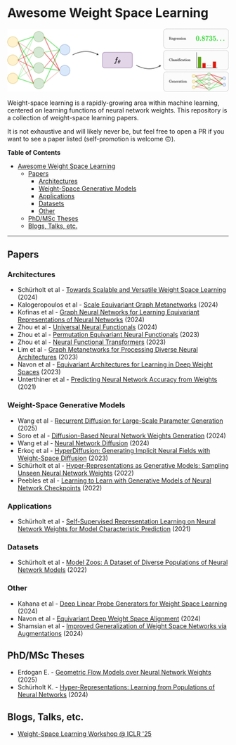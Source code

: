# Awesome Weight Space Learning

![weight-space learning](figures/wsl.drawio.png)

Weight-space learning is a rapidly-growing area within machine learning, centered on learning functions of neural network weights. This repository is a collection of weight-space learning papers. 

It is not exhaustive and will likely never be, but feel free to open a PR if you want to see a paper listed (self-promotion is welcome 🙃). 



**Table of Contents**
- [Awesome Weight Space Learning](#awesome-weight-space-learning)
  - [Papers](#papers)
    - [Architectures](#architectures)
    - [Weight-Space Generative Models](#weight-space-generative-models)
    - [Applications](#applications)
    - [Datasets](#datasets)
    - [Other](#other)
  - [PhD/MSc Theses](#phdmsc-theses)
  - [Blogs, Talks, etc.](#blogs-talks-etc)

---

## Papers

### Architectures 

* Schürholt et al - [Towards Scalable and Versatile Weight Space Learning](http://arxiv.org/abs/2406.09997) (2024)
* Kalogeropoulos et al - [Scale Equivariant Graph Metanetworks](http://arxiv.org/abs/2406.10685) (2024)
* Kofinas et al - [Graph Neural Networks for Learning Equivariant Representations of Neural Networks](https://doi.org/10.48550/arXiv.2403.12143) (2024)
* Zhou et al - [Universal Neural Functionals](https://doi.org/10.48550/arXiv.2402.05232) (2024)
* Zhou et al - [Permutation Equivariant Neural Functionals](https://doi.org/10.48550/arXiv.2302.14040) (2023)
* Zhou et al - [Neural Functional Transformers](https://papers.nips.cc/paper_files/paper/2023/hash/6e2290d3b6168f9747f38786e40c21f2-Abstract-Conference.html) (2023)
* Lim et al - [Graph Metanetworks for Processing Diverse Neural Architectures](https://doi.org/10.48550/arXiv.2312.04501) (2023)
* Navon et al - [Equivariant Architectures for Learning in Deep Weight Spaces](https://doi.org/10.48550/arXiv.2301.12780) (2023)
* Unterthiner et al - [Predicting Neural Network Accuracy from Weights](https://doi.org/10.48550/arXiv.2002.11448) (2021)

### Weight-Space Generative Models

* Wang et al - [Recurrent Diffusion for Large-Scale Parameter Generation](https://arxiv.org/abs/2501.11587) (2025)
* Soro et al - [Diffusion-Based Neural Network Weights Generation](https://arxiv.org/abs/2402.18153) (2024)
* Wang et al - [Neural Network Diffusion](https://arxiv.org/abs/2402.13144) (2024)
* Erkoç et al - [HyperDiffusion: Generating Implicit Neural Fields with Weight-Space Diffusion](https://openaccess.thecvf.com/content/ICCV2023/html/Erkoc_HyperDiffusion_Generating_Implicit_Neural_Fields_with_Weight-Space_Diffusion_ICCV_2023_paper.html) (2023)
* Schürholt et al - [Hyper-Representations as Generative Models: Sampling Unseen Neural Network Weights](https://proceedings.neurips.cc/paper_files/paper/2022/hash/b2c4b7d34b3d96b9dc12f7bce424b7ae-Abstract-Conference.html) (2022)
* Peebles et al - [Learning to Learn with Generative Models of Neural Network Checkpoints](https://doi.org/10.48550/arXiv.2209.12892) (2022)

### Applications

* Schürholt et al - [Self-Supervised Representation Learning on Neural Network Weights for Model Characteristic Prediction](https://proceedings.neurips.cc/paper_files/paper/2021/hash/89562dccfeb1d0394b9ae7e09544dc70-Abstract.html) (2021)

### Datasets

* Schürholt et al - [Model Zoos: A Dataset of Diverse Populations of Neural Network Models](https://proceedings.neurips.cc/paper/2022/hash/f3b7e5d3eb074cde5b76e26bc0fb5776-Abstract-Conference.html) (2022)

### Other

* Kahana et al - [Deep Linear Probe Generators for Weight Space Learning](https://doi.org/10.48550/arXiv.2410.10811) (2024)
* Navon et al - [Equivariant Deep Weight Space Alignment](https://doi.org/10.48550/arXiv.2310.13397) (2024)
* Shamsian et al - [Improved Generalization of Weight Space Networks via Augmentations](https://doi.org/10.48550/arXiv.2402.04081) (2024)

## PhD/MSc Theses

* Erdogan E. - [Geometric Flow Models over Neural Network Weights](https://github.com/ege-erdogan/msc-thesis) (2025)
* Schürholt K. - [Hyper-Representations: Learning from Populations of Neural Networks](https://arxiv.org/abs/2410.05107) (2024)

## Blogs, Talks, etc.

* [Weight-Space Learning Workshop @ ICLR '25](https://weight-space-learning.github.io/)



























